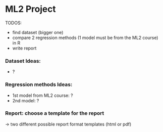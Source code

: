 # ML2 Project

TODOS:
- find dataset (bigger one)
- compare 2 regression methods (1 model must be from the ML2 course) in R
- write report

### Dataset Ideas:
- ?

### Regression methods Ideas:
- 1st model from ML2 course: ?
- 2nd model: ?

### Report: choose a template for the report
-> two different possible report format templates (html or pdf) 
